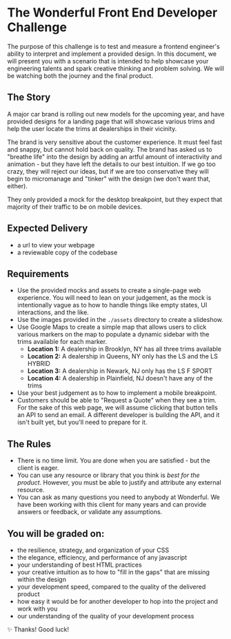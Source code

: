 # The Wonderful Front End Developer Challenge
The purpose of this challenge is to test and measure a frontend engineer's ability to interpret and implement a provided design. In this document, we will present you with a scenario that is intended to help showcase your engineering talents and spark creative thinking and problem solving. We will be watching both the journey and the final product.

## The Story
A major car brand is rolling out new models for the upcoming year, and have provided designs for a landing page that will showcase various trims and help the user locate the trims at dealerships in their vicinity.

The brand is very sensitive about the customer experience. It must feel fast and snappy, but cannot hold back on quality. The brand has asked us to "breathe life" into the design by adding an artful amount of interactivity and animation - but they have left the details to our best intuition. If we go too crazy, they will reject our ideas, but if we are too conservative they will begin to micromanage and "tinker" with the design (we don't want that, either).

They only provided a mock for the desktop breakpoint, but they expect that majority of their traffic to be on mobile devices.

## Expected Delivery
- a url to view your webpage
- a reviewable copy of the codebase

## Requirements
- Use the provided mocks and assets to create a single-page web experience. You will need to lean on your judgement, as the mock is intentionally vague as to how to handle things like empty states, UI interactions, and the like.
- Use the images provided in the `./assets` directory to create a slideshow.
- Use Google Maps to create a simple map that allows users to click various markers on the map to populate a dynamic sidebar with the trims available for each marker.
	- **Location 1:** A dealership in Brooklyn, NY has all three trims available
	- **Location 2:** A dealership in Queens, NY only has the LS and the LS HYBRID
	- **Location 3:** A dealership in Newark, NJ only has the LS F SPORT
	- **Location 4:** A dealership in Plainfield, NJ doesn't have any of the trims
- Use your best judgement as to how to implement a mobile breakpoint.
- Customers should be able to "Request a Quote" when they see a trim. For the sake of this web page, we will assume clicking that button tells an API to send an email. A different developer is building the API, and it isn't built yet, but you'll need to prepare for it.

## The Rules
- There is no time limit. You are done when you are satisfied - but the client is eager.
- You can use any resource or library that you think is *best for the product*. However, you must be able to justify and attribute any external resource.
- You can ask as many questions you need to anybody at Wonderful. We have been working with this client for many years and can provide answers or feedback, or validate any assumptions.

## You will be graded on:
- the resilience, strategy, and organization of your CSS
- the elegance, efficiency, and performance of any javascript
- your understanding of best HTML practices
- your creative intuition as to how to "fill in the gaps" that are missing within the design
- your development speed, compared to the quality of the delivered product
- how easy it would be for another developer to hop into the project and work with you
- our understanding of the quality of your development process

✨ Thanks! Good luck!